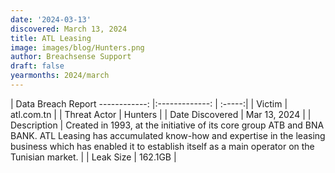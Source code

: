 ```yaml
---
date: '2024-03-13'
discovered: March 13, 2024
title: ATL Leasing
image: images/blog/Hunters.png
author: Breachsense Support
draft: false
yearmonths: 2024/march
---
```



| Data Breach Report
------------:     |:-------------:    | :-----:|
| Victim      | atl.com.tn      | 
| Threat Actor      | Hunters      | 
| Date Discovered      | Mar 13, 2024      | 
| Description      | Created in 1993, at the initiative of its core group ATB and BNA BANK. ATL Leasing has accumulated know-how and expertise in the leasing business which has enabled it to establish itself as a main operator on the Tunisian market.      | 
| Leak Size      | 162.1GB      | 

